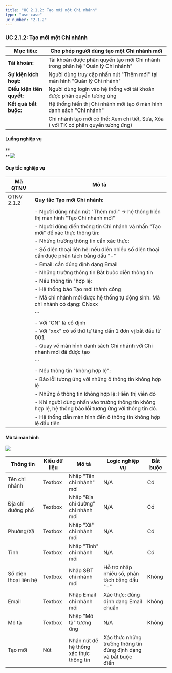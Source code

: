 ```yaml
---
title: "UC 2.1.2: Tạo mới một Chi nhánh"
type: "use-case"
uc_number: "2.1.2"
---
```


### UC 2.1.2: Tạo mới một Chi nhánh

| **Mục tiêu:** | Cho phép người dùng tạo một Chi nhánh mới |
| --- | --- |
| **Tài khoản:** | Tài khoản được phân quyền tạo mới Chi nhánh trong phân hệ "Quản lý Chi nhánh" |
| **Sự kiện kích hoạt:** | Người dùng truy cập nhấn nút "Thêm mới" tại màn hình "Quản lý Chi nhánh" |
| **Điều kiện tiên quyết:** | Người dùng login vào hệ thống với tài khoản được phân quyền tương ứng |
| **Kết quả bắt buộc:** | Hệ thống hiển thị Chi nhánh mới tạo ở màn hình danh sách "Chi nhánh" |
|  | Chi nhánh tạo mới có thể: Xem chi tiết, Sửa, Xóa ( với TK có phân quyền tương ứng) |

#### Luồng nghiệp vụ

**\
**![](media/image117.png)

#### Quy tắc nghiệp vụ

| **Mã QTNV** | **Mô tả** |
| --- | --- |
| QTNV 2.1.2 | **Quy tắc Tạo mới Chi nhánh:** |
|  | - Người dùng nhấn nút "Thêm mới" -\> hệ thống hiển thị màn hình "Tạo Chi nhánh mới" |
|  | - Người dùng điền thông tin Chi nhánh và nhấn "Tạo mới" để xác thực thông tin: |
|  | - Những trường thông tin cần xác thực: |
|  | - Số điện thoại liên hệ: nếu điền nhiều số điện thoại cần được phân tách bằng dấu "-" |
|  | - Email: cần đúng định dạng Email |
|  | - Những trường thông tin Bắt buộc điền thông tin |
|  | - Nếu thông tin "hợp lệ: |
|  | - Hệ thống báo Tạo mới thành công |
|  | - Mã chi nhánh mới được hệ thống tự động sinh. Mã chi nhánh có dạng: CNxxx |
|  | <!-- --> |
|  | ``` |
|  | - Với "CN" là cố định |
|  | - Với "xxx" có số thứ tự tăng dần 1 đơn vị bắt đầu từ 001 |
|  | - Quay về màn hình danh sách Chi nhánh với Chi nhánh mới đã được tạo |
|  | <!-- --> |
|  | ``` |
|  | - Nếu thông tin "không hợp lệ": |
|  | - Báo lỗi tương ứng với những ô thông tin không hợp lệ |
|  | - Những ô thông tin không hợp lệ: Hiển thị viền đỏ |
|  | - Khi người dùng nhấn vào trường thông tin không hợp lệ, hệ thống báo lỗi tương ứng với thông tin đó. |
|  | - Hệ thống dẫn màn hình đến ô thông tin không hợp lệ đầu tiên |

#### Mô tả màn hình

![](media/image118.png)

| **Thông tin** | **Kiểu dữ liệu** | **Mô tả** | **Logic nghiệp vụ** | **Bắt buộc** |
| --- | --- | --- | --- | --- |
| Tên chi nhánh | Textbox | Nhập "Tên chi nhánh" mới | N/A | Có |
| Địa chỉ đường phố | Textbox | Nhập "Địa chỉ đường" chi nhánh mới | N/A | Có |
| Phường/Xã | Textbox | Nhập "Xã" chi nhánh mới | N/A | Có |
| Tỉnh | Textbox | Nhập "Tỉnh" chi nhánh mới | N/A | Có |
| Số điện thoại liên hệ | Textbox | Nhập SĐT chi nhánh mới | Hỗ trợ nhập nhiều số, phân tách bằng dấu "-" | Không |
| Email | Textbox | Nhập Email chi nhánh mới | Xác thực: đúng định dạng Email chuẩn | Không |
| Mô tả | Textbox | Nhập "Mô tả" tương ứng | N/A | Không |
| Tạo mới | Nút | Nhấn nút để hệ thống xác thực thông tin | Xác thực những trường thông tin đúng định dạng và bắt buộc điền |  |
